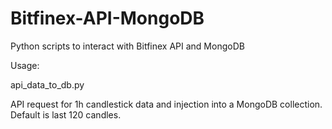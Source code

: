 # Bitfinex-API-MongoDB
Python scripts to interact with Bitfinex API and MongoDB

Usage:

api_data_to_db.py

API request for 1h candlestick data and injection into a MongoDB collection. Default is last 120 candles.
